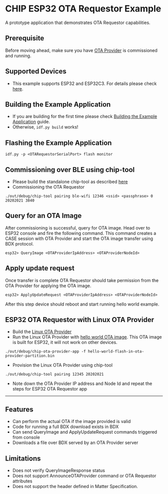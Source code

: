 # CHIP ESP32 OTA Requestor Example

A prototype application that demonstrates OTA Requestor capabilities.

## Prerequisite

Before moving ahead, make sure you have
[OTA Provider](../../ota-provider-app/esp32) is commissioned and running.

## Supported Devices

-   This example supports ESP32 and ESP32C3. For details please check
    [here](https://github.com/shubhamdp/connectedhomeip/tree/shubhamdp-patch-1/examples/all-clusters-app/esp32#supported-devices).

## Building the Example Application

-   If you are building for the first time please check
    [Building the Example Application](https://github.com/shubhamdp/connectedhomeip/tree/shubhamdp-patch-1/examples/all-clusters-app/esp32#building-the-example-application)
    guide.
-   Otherwise, `idf.py build` works!

## Flashing the Example Application

```
idf.py -p <OTARequestorSerialPort> flash monitor
```

## Commissioning over BLE using chip-tool

-   Please build the standalone chip-tool as described [here](../../chip-tool)
-   Commissioning the OTA Requestor

```
./out/debug/chip-tool pairing ble-wifi 12346 <ssid> <passphrase> 0 20202021 3840
```

## Query for an OTA Image

After commissioning is successful, query for OTA image. Head over to ESP32
console and fire the following command. This command creates a CASE session with
OTA Provider and start the OTA image transfer using BDX protocol.

```
esp32> QueryImage <OTAProviderIpAddress> <OTAProviderNodeId>
```

## Apply update request

Once transfer is complete OTA Requestor should take permission from the OTA
Provider for applying the OTA image.

```
esp32> ApplyUpdateRequest <OTAProviderIpAddress> <OTAProviderNodeId>
```

After this step device should reboot and start running hello world example.

## ESP32 OTA Requestor with Linux OTA Provider

-   Build the [Linux OTA Provider](../../ota-provider-app/linux)
-   Run the Linux OTA Provider with
    [hello world OTA image](http://shubhamdp.github.io/esp_ota/esp32/hello-world-flash-in-ota-provider-partition.bin).
    This OTA image is built for ESP32, it will not work on other devices.

```
./out/debug/chip-ota-provider-app -f hello-world-flash-in-ota-provider-partition.bin
```

-   Provision the Linux OTA Provider using chip-tool

```
./out/debug/chip-tool pairing 12345 20202021
```

-   Note down the OTA Provider IP address and Node Id and repeat the steps for
    ESP32 OTA Requestor app

---

## Features

-   Can perform the actual OTA if the image provided is valid
-   Code for running a full BDX download exists in BDX
-   Can send QueryImage and ApplyUpdateRequest commands triggered from console
-   Downloads a file over BDX served by an OTA Provider server

## Limitations

-   Does not verify QueryImageResponse status
-   Does not support AnnounceOTAProvider command or OTA Requestor attributes
-   Does not support the header defined in Matter Specification.
